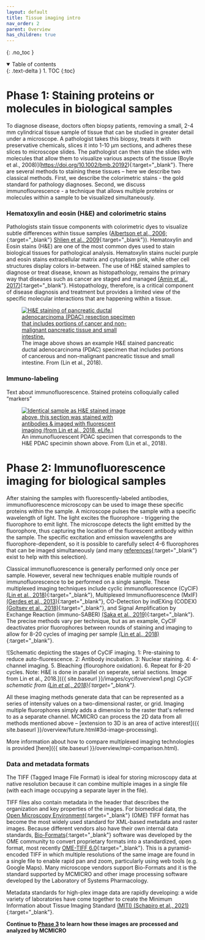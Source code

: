 ```yaml
---
layout: default
title: Tissue imaging intro
nav_order: 2
parent: Overview
has_children: true
---
```

{: .no_toc }

<details open markdown="block">
  <summary>
    Table of contents
  </summary>
  {: .text-delta }
1. TOC
{:toc}
</details>

# Phase 1: Staining proteins or molecules in biological samples

To diagnose disease, doctors often biopsy patients, removing a small, 2-4 mm cylindrical tissue sample of tissue that can be studied in greater detail under a microscope. A pathologist takes this biopsy, treats it with preservative chemicals, slices it into 1-10 μm sections, and adheres these slices to microscope slides. The pathologist can then stain the slides with molecules that allow them to visualize various aspects of the tissue (Boyle et al., 2008)](https://doi.org/10.1002/bmb.20192){:target="_blank"}. There are several methods to staining these tissues – here we describe two classical methods. First, we describe the colorimetric stains - the gold standard for pathology diagnoses. Second, we discuss immunoflourescence - a technique that allows multiple proteins or molecules within a sample to be visualized simultaneously. 

### Hematoxylin and eosin (H&E) and colorimetric stains

Pathologists stain tissue components with colorimetric dyes to visualize subtle differences within tissue samples ([Albertson et al., 2006;](https://doi.org/10.1016/j.tig.2006.06.007){:target="_blank"} [Shlien et al., 2009](https://doi.org/10.1186/gm62){:target="_blank"}). Hematoxylin and Eosin stains (H&E) are one of the most common dyes used to stain biological tissues for pathological analysis. Hematoxylin stains nuclei purple and eosin stains extracellular matrix and cytoplasm pink, while other cell structures display colors in-between. The use of H&E stained samples to diagnose or treat disease, known as histopathology, remains the primary way that diseases such as cancer are staged and managed [(Amin et al., 2017)](https://doi.org/10.3322/caac.21388){:target="_blank"}. Histopathology, therefore, is a critical component of disease diagnosis and treatment but provides a limited view of the specific molecular interactions that are happening within a tissue.
<figure>
	<a href="https://elifesciences.org/articles/31657/figures#fig7">
		<img src="{{ site.baseurl }}/images/hande.png" style="max-width: 300px;"
			 alt="H&E staining of pancreatic ductal adenocarcinoma (PDAC) resection specimen that includes portions of cancer and non-malignant pancreatic tissue and small intestine."  />
	</a> <figcaption>The image above shows an example H&E stained pancreatic ductal adenocarcinoma (PDAC) specimen that includes portions of cancerous and non-malignant pancreatic tissue and small intestine. From (Lin et al., 2018).</figcaption> 
</figure>

### Immuno-labeling
Text about immunofluorescence. Stained proteins colloquially called “markers”

<figure>
	<a href="https://elifesciences.org/articles/31657/figures#fig7">
		<img src="{{ site.baseurl }}/images/if.png" style="max-width: 300px;"
			 alt="Identical sample as H&E stained image above, this section was stained with antibodies & imaged with fluorescent imaging (from Lin et al., 2018, eLife.)"  />
	</a> <figcaption>An immunofluorescent PDAC specimen that corresponds to the H&E PDAC specimin shown above. From (Lin et al., 2018).</figcaption> 
</figure>

# Phase 2: Immunofluorescence imaging for biological samples

After staining the samples with fluorescently-labeled antibodies, immunofluorescence microscopy can be used to image these specific proteins within the sample. A microscope pulses the sample with a specific wavelength of light. The light excites the fluorophore - triggering the fluorophore to emit light. The microscope detects the light emitted by the fluorophore, thus capturing the location of the fluorescent antibody within the sample. The specific excitation and emission wavelengths are fluorophore-dependent, so it is possible to carefully select 4-6 fluorophores that can be imaged simultaneously (and many [references]( http://www.geomcnamara.com/data){:target="_blank"} exist to help with this selection).

Classical immunofluorescence is generally performed only once per sample. However, several new techniques enable multiple rounds of immunofluorescence to be performed on a single sample. These multiplexed imaging techniques include cyclic immunofluorescence (CyCIF) [(Lin et al., 2018)](https://doi.org/10.7554/eLife.31657){:target="_blank"}, Multiplexed Immunofluorescence (MxIF) [(Gerdes et al., 2013)](https://doi.org/10.1073/pnas.1300136110){:target="_blank"}, CO-Detection by indEXing (CODEX) [(Goltsev et al., 2018)](https://doi.org/10.1016/j.cell.2018.07.010){:target="_blank"}, and Signal Amplification by Exchange Reaction (immuno-SABER) [(Saka et al., 2019)](https://doi.org/10.1038/s41587-019-0207-y){:target="_blank"}. The precise methods vary per technique, but as an example, CyCIF deactivates prior fluorophores between rounds of staining and imaging to allow for 8-20 cycles of imaging per sample [(Lin et al., 2018)](https://doi.org/10.7554/eLife.31657){:target="_blank"}.

![Schematic depicting the stages of CyCIF imaging. 
1: Pre-staining to reduce auto-fluorescence. 2: Antibody incubation. 3: Nuclear staining. 4: 4-channel imaging. 5. Bleaching (flourophore oxidation). 6. Repeat for 8-20 cycles.
Note: H&E is done in parallel on seperate, serial sections. 
Image from Lin et al., 2018.]({{ site.baseurl }}/images/cycifoverview1.png)
*CyCIF schematic from [(Lin et al., 2018)](https://doi.org/10.7554/eLife.31657){:target="_blank"}.*

All these imaging methods generate data that can be represented as a series of intensity values on a two-dimensional raster, or grid. Imaging multiple fluorophores simply adds a dimension to the raster that's referred to as a separate channel. MCMICRO can process the 2D data from all methods mentioned above – [extension to 3D is an area of active interest]({{ site.baseurl }}/overview/future.html#3d-image-processing).

More information about how to compare multiplexed imaging technologies is provided [here]({{ site.baseurl }}/overview/mpi-comparison.html).

### Data and metadata formats
The TIFF (Tagged Image File Format) is ideal for storing microscopy data at native resolution because it can combine multiple images in a single file (with each image occupying a separate layer in the file). 

TIFF files also contain metadata in the header that describes the organization and key properties of the images. For biomedical data, the [Open Microscopy Environment](https://www.openmicroscopy.org/ome-files/){:target="_blank"} (OME) TIFF format has become the most widely used standard for XML-based metadata and raster images. Because different vendors also have their own internal data standards, [Bio-Formats](https://www.openmicroscopy.org/bio-formats/){:target="_blank"} software was developed by the OME community to convert proprietary formats into a standardized, open format, most recently [OME-TIFF 6.0](https://docs.openmicroscopy.org/ome-model/6.0.1/ome-tiff/){:target="_blank"}. This is a pyramid-encoded TIFF in which multiple resolutions of the same image are found in a single file to enable rapid pan and zoom, particularly using web tools (e.g. Google Maps). Many microscope vendors support Bio-Formats and it is the standard supported by MCMICRO and other image processing software developed by the Laboratory of Systems Pharmacology.

Metadata standards for high-plex image data are rapidly developing: a wide variety of laboratories have come together to create the Minimum Information about Tissue Imaging Standard [(MITI) (Schapiro et al., 2021)](https://arxiv.org/abs/2108.09499){:target="_blank"}. 

**Continue to [Phase 3](./mcmicro.html) to learn how these images are processed and analyzed by MCMICRO**